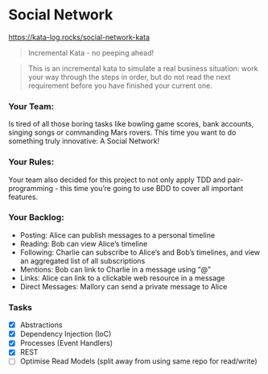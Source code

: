 # Social Network

https://kata-log.rocks/social-network-kata

> Incremental Kata - no peeping ahead!

> This is an incremental kata to simulate a real business situation: work your way through the steps
> in order, but do not read the next requirement before you have finished your current one.

### Your Team:

Is tired of all those boring tasks like bowling game scores, bank accounts, singing songs or
commanding Mars rovers. This time you want to do something truly innovative: A Social Network!

### Your Rules:

Your team also decided for this project to not only apply TDD and pair-programming - this time
you’re going to use BDD to cover all important features.

### Your Backlog:

- Posting: Alice can publish messages to a personal timeline
- Reading: Bob can view Alice’s timeline
- Following: Charlie can subscribe to Alice’s and Bob’s timelines, and view an aggregated list of
  all subscriptions
- Mentions: Bob can link to Charlie in a message using “@”
- Links: Alice can link to a clickable web resource in a message
- Direct Messages: Mallory can send a private message to Alice

### Tasks

- [x] Abstractions
- [x] Dependency Injection (IoC)
- [x] Processes (Event Handlers)
- [x] REST
- [ ] Optimise Read Models (split away from using same repo for read/write)
